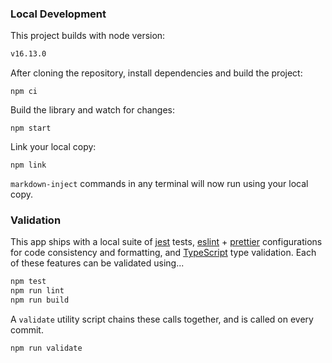 ### Local Development

This project builds with node version:

<!-- CODEBLOCK_START {"value": ".nvmrc", "hideValue": true} -->
<!-- prettier-ignore -->
~~~~~~~~~~bash
v16.13.0
~~~~~~~~~~

<!-- CODEBLOCK_END -->

After cloning the repository, install dependencies and build the project:

```
npm ci
```

Build the library and watch for changes:

```
npm start
```

Link your local copy:

```
npm link
```

`markdown-inject` commands in any terminal will now run using your local copy.

### Validation

This app ships with a local suite of [jest](https://jestjs.io/) tests, [eslint](https://eslint.org/) + [prettier](https://prettier.io/) configurations for code consistency and formatting, and [TypeScript](https://www.typescriptlang.org/) type validation. Each of these features can be validated using...

```bash
npm test
npm run lint
npm run build
```

A `validate` utility script chains these calls together, and is called on every commit.

```bash
npm run validate
```
